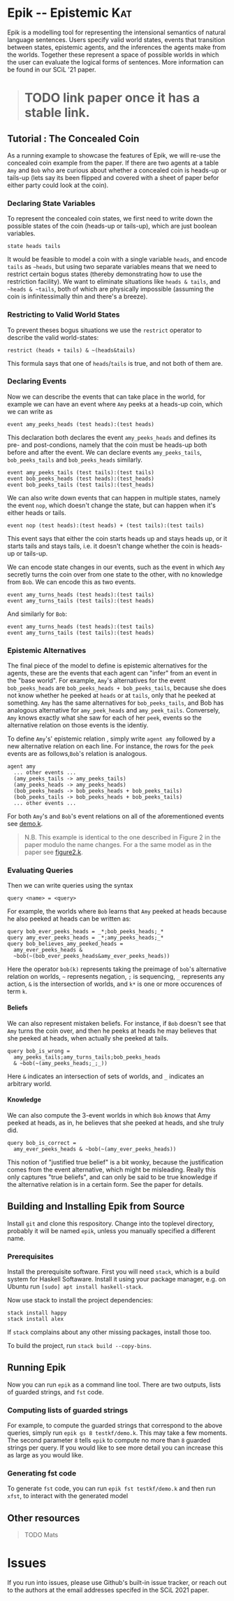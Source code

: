 # Epik -- Epistemic <span style="font-variant:small-caps;">Kat</span>

Epik is a modelling tool for representing the intensional semantics of natural
language sentences. Users specify valid world states, events that transition
between states, epistemic agents, and the inferences the agents make from the
worlds. Together these represent a space of possible worlds in which the user
can evaluate the logical forms of sentences. More information can be found in
our SCiL '21 paper.

> # TODO link paper once it has a stable link.

## Tutorial : The Concealed Coin
As a running example to showcase the features of Epik, we will re-use the
concealed coin example from the paper. If there are two agents at a table `Amy`
and `Bob` who are curious about whether a concealed coin is heads-up or tails-up
(lets say its been flipped and covered with a sheet of paper befor either party
could look at the coin).

### Declaring State Variables

To represent the concealed coin states, we first need to write down the possible states of
the coin (heads-up or tails-up), which are just boolean variables.

 ```
 state heads tails
 ```
 
It would be feasible to model a coin with a single variable `heads`, and encode
`tails` as `~heads`, but using two separate variables means that we need to
restrict certain bogus states (thereby demonstrating how to use the restriction
facility). We want to eliminate situations like `heads & tails`, and `~heads &
~tails`, both of which are physically impossible (assuming the coin is
infinitessimally thin and there's a breeze).

### Restricting to Valid World States
To prevent theses bogus situations we use the `restrict` operator to describe
the valid world-states:
```
restrict (heads + tails) & ~(heads&tails)
```
This formula says that one of `heads`/`tails` is true, and not both of them are.

### Declaring Events

Now we can describe the events that can take place in the world, for example we
can have an event where `Amy` peeks at  a heads-up coin, which we can write as

``` 
event amy_peeks_heads (test heads):(test heads)
```

This declaration both declares the event `amy_peeks_heads` and defines its pre-
and post-condions, namely that the coin must be heads-up both before and after
the event. We can declare events `amy_peeks_tails`, `bob_peeks_tails` and
`bob_peeks_heads` similarly.

```
event amy_peeks_tails (test tails):(test tails)
event bob_peeks_heads (test heads):(test_heads)
event bob_peeks_tails (test tails):(test_heads)
```

We can also write down events that can happen in multiple states, namely the
event `nop`, which doesn't change the state, but can happen when it's either
heads or tails.

```
event nop (test heads):(test heads) + (test tails):(test tails)
```

This event says that either the coin starts heads up and stays heads up, or it
starts tails and stays tails, i.e. it doesn't change whether the coin is heads-up or
tails-up.

We can encode state changes in our events, such as the event in which `Amy`
secretly turns the coin over from one state to the other, with no knowledge from
`Bob`. We can encode this as two events.

``` 
event amy_turns_heads (test heads):(test tails)
event amy_turns_tails (test tails):(test heads)
```

And similarly for `Bob`:
``` 
event amy_turns_heads (test heads):(test tails)
event amy_turns_tails (test tails):(test heads)
```

### Epistemic Alternatives

The final piece of the model to define is epistemic alternatives for the agents,
these are the events that each agent can "infer" from an event in the "base
world". For example, `Amy`'s alternatives for the event `bob_peeks_heads` are
`bob_peeks_heads + bob_peeks_tails`, because she does not know whether he peeked
at `heads` or at `tails`, only that he peeked at something. `Amy` has the same
alternatives for `bob_peeks_tails`, and Bob has analogous alternative for
`amy_peek_heads` and `amy_peek_tails`. Conversely, `Amy` knows exactly what she
saw for each of her `peek`, events so the alternative relation on those events is the identiy.

To define `Amy`'s' epistemic relation , simply write `agent amy` followed by a
new alternative relation on each line. For instance, the rows for the `peek`
events are as follows,`Bob`'s relation is analogous. 
 

```
agent amy 
  ... other events ...
  (amy_peeks_tails -> amy_peeks_tails)
  (amy_peeks_heads -> amy_peeks_heads)
  (bob_peeks_heads -> bob_peeks_heads + bob_peeks_tails)
  (bob_peeks_tails -> bob_peeks_heads + bob_peeks_tails)
  ... other events ...
```

For both `Amy`'s and `Bob`'s event relations on all of the aforementioned events
see [demo.k](testkf/demo.k).

> N.B. This example is identical to the one described in Figure 2 in the paper
> modulo the name changes. For a the same model as in the paper see
> [figure2.k](testkf/figure2.k).

### Evaluating Queries

Then we can write queries using the syntax

``` 
query <name> = <query>
```

For example, the worlds where `Bob` learns that `Amy` peeked at heads because he
also peeked at heads can be written as:

```
query bob_ever_peeks_heads = _*;bob_peeks_heads;_*
query amy_ever_peeks_heads = _*;amy_peeks_heads;_*
query bob_believes_amy_peeked_heads = 
  amy_ever_peeks_heads & 
  ~bob(~(bob_ever_peeks_heads&amy_ever_peeks_heads))
```

Here the operator `bob(k)` represents taking the preimage of `bob`'s alternative
relation on worlds, `~` represents negation, `;` is sequencing, `_` represents
any action, `&` is the intersection of worlds, and `k*` is one or more
occurences of term `k`.

#### Beliefs

We can also represent mistaken beliefs. For instance, if `Bob` doesn't see that
`Amy` turns the coin over, and then he peeks at heads he may believes that she
peeked at heads, when actually she peeked at tails.

```
query bob_is_wrong =
  amy_peeks_tails;amy_turns_tails;bob_peeks_heads 
  & ~bob(~(amy_peeks_heads;_;_))
```

Here `&` indicates an intersection of sets of worlds, and `_` indicates an arbitrary world. 

#### Knowledge

We can also compute the 3-event worlds in which `Bob` _knows_ that Amy peeked at heads,
as in, he believes that she peeked at heads, and she truly did.

```
query bob_is_correct =
  amy_ever_peeks_heads & ~bob(~(amy_ever_peeks_heads))
```

This notion of "justified true belief" is a bit wonky, because the justification
comes from the event alternative, which might be misleading. Really this only
captures "true beliefs", and can only be said to be true knowledge if the
alternative relation is in a certain form. See the paper for details.

## Building and Installing Epik from Source

Install `git` and clone this respository. Change into the toplevel directory,
probably it will be named `epik`, unless you manually specified a different
name.

### Prerequisites

Install the prerequisite software. First you will need `stack`, which is a build
system for Haskell Softaware. Install it using your package manager, e.g. on
Ubuntu run `[sudo] apt install haskell-stack`.

Now use stack to install the project dependencies:

```
stack install happy
stack install alex
```

If `stack` complains about any other missing packages, install those too.

To build the project, run `stack build --copy-bins`.

## Running Epik

Now you can run `epik` as a command line tool. There are two outputs, lists of
guarded strings, and `fst` code.

### Computing lists of guarded strings

For example, to compute the guarded strings that correspond to the above
queries, simply run `epik gs 8 testkf/demo.k`. This may take a few moments. The
second parameter `8` tells `epik` to compute no more than `8` guarded strings
per query. If you would like to see more detail you can increase this as large
as you would like.

### Generating fst code  

To generate `fst` code, you can run `epik fst testkf/demo.k` and then run
`xfst`, to interact with the generated model

## Other resources

> TODO Mats

# Issues

If you run into issues, please use Github's built-in issue tracker, or reach out
to the authors at the email addresses specifed in the SCiL 2021 paper.
